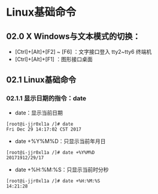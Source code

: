 # Linux基础命令
## 02.0 X Windows与文本模式的切换：
* [Ctrl]+[Alt]+[F2] ~ [F6] ：文字接口登入 tty2~tty6 终端机
* [Ctrl]+[Alt]+[F1] ：图形接口桌面
## 02.1 Linux基础命令
### 02.1.1 显示日期的指令：date
* date：显示当前日期
```
[root@i-jjr0xl1a /]# date
Fri Dec 29 14:17:02 CST 2017
```
* date +%Y%M%D：只显示当前年月日
```
[root@i-jjr0xl1a /]# date +%Y%M%D
20171912/29/17
```
* date +%H:%M:%S：只显示当前时分秒
```
[root@i-jjr0xl1a /]# date +%H:%M:%S
14:21:28
```
